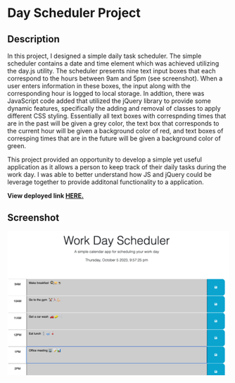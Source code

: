# Day Scheduler Project

## Description

In this project, I designed a simple daily task scheduler. The simple scheduler contains a date and time element which was achieved utilizing the day.js utility. The scheduler presents nine text input boxes that each correspond to the hours between 9am and 5pm (see screenshot). When a user enters information in these boxes, the input along with the corresponding hour is logged to local storage. In addtion, there was JavaScript code added that utilized the jQuery library to provide some dynamic features, specifically the adding and removal of classes to apply different CSS styling. Essentially all text boxes with correspnding times that are in the past will be given a grey color, the text box that corresponds to the current hour will be given a background color of red, and text boxes of corresping times that are in the future will be given a background color of green.

This project provided an opportunity to develop a simple yet useful application as it allows a person to keep track of their daily tasks during the work day. I was able to better understand how JS and jQuery could be leverage together to provide additonal functionality to a application.

**View deployed link [HERE.](https://aaront080.github.io/Day-scheduler-project/)**

## Screenshot

<img src="Day-scheduler.png" width="600px">
